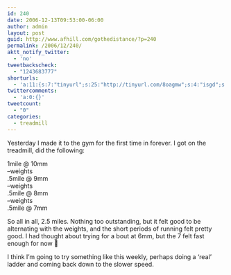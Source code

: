 ```yaml
---
id: 240
date: 2006-12-13T09:53:00-06:00
author: admin
layout: post
guid: http://www.afhill.com/gothedistance/?p=240
permalink: /2006/12/240/
aktt_notify_twitter:
  - 'no'
tweetbackscheck:
  - "1243683777"
shorturls:
  - 'a:11:{s:7:"tinyurl";s:25:"http://tinyurl.com/8oagmw";s:4:"isgd";s:17:"http://is.gd/ff9M";s:5:"bitly";s:20:"http://bit.ly/2JO4Xc";s:5:"snipr";s:22:"http://snipr.com/9rmmg";s:5:"snurl";s:22:"http://snurl.com/9rmmg";s:7:"snipurl";s:24:"http://snipurl.com/9rmmg";s:4:"trim";s:17:"http://tr.im/420m";s:5:"adjix";s:207:"(10 Jan 2008 temporary restriction: API requires valid partnerID or partnerEmail key in request. Contact us if this affects you.) Invalid Adjix request. API documentation @ http://web.adjix.com/AdjixAPI.html";s:4:"advu";s:203:"(10 Jan 2008 temporary restriction: API requires valid partnerID or partnerEmail key in request. Contact us if this affects you.) Invalid Adjix request. API documentation @ http://web.ad.vu/AdjixAPI.html";s:4:"zima";s:19:"http://zi.ma/bc9330";s:9:"permalink";s:48:"http://www.afhill.com/gothedistance/2006/12/240/";}'
twittercomments:
  - 'a:0:{}'
tweetcount:
  - "0"
categories:
  - treadmill
---
```

Yesterday I made it to the gym for the first time in forever. I got on the treadmill, did the following:

1mile @ 10mm  
&#8211;weights  
.5mile @ 9mm  
&#8211;weights  
.5mile @ 8mm  
&#8211;weights  
.5mile @ 7mm

So all in all, 2.5 miles. Nothing too outstanding, but it felt good to be alternating with the weights, and the short periods of running felt pretty good. I had thought about trying for a bout at 6mm, but the 7 felt fast enough for now 🙂

I think I&#8217;m going to try something like this weekly, perhaps doing a &#8216;real&#8217; ladder and coming back down to the slower speed.